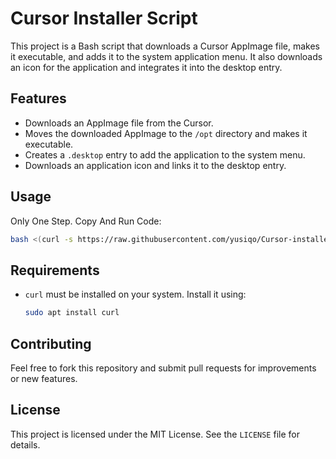 
# Cursor Installer Script

This project is a Bash script that downloads a Cursor AppImage file, makes it executable, and adds it to the system application menu. It also downloads an icon for the application and integrates it into the desktop entry.

## Features

- Downloads an AppImage file from the Cursor.
- Moves the downloaded AppImage to the `/opt` directory and makes it executable.
- Creates a `.desktop` entry to add the application to the system menu.
- Downloads an application icon and links it to the desktop entry.

## Usage

Only One Step. Copy And Run Code:
   ```bash
   bash <(curl -s https://raw.githubusercontent.com/yusiqo/Cursor-installer/main/install.sh)
   ```

## Requirements

- `curl` must be installed on your system. Install it using:
  ```bash
  sudo apt install curl
  ```

## Contributing

Feel free to fork this repository and submit pull requests for improvements or new features.

## License

This project is licensed under the MIT License. See the `LICENSE` file for details.
